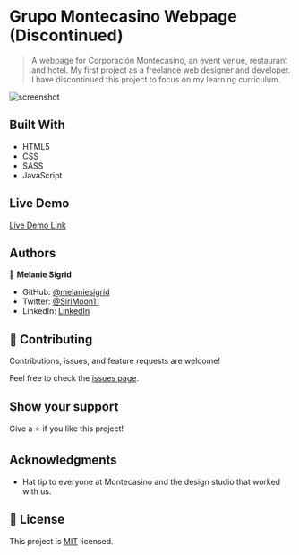 # Grupo Montecasino Webpage (Discontinued)

> A webpage for Corporación Montecasino, an event venue, restaurant and hotel.
My first project as a freelance web designer and developer. I have discontinued this project to focus on my learning curriculum.

![screenshot](./preliminary-screenshot.png)


## Built With

- HTML5
- CSS
- SASS
- JavaScript

## Live Demo

[Live Demo Link](https://melaniesigrid.github.io/Montecasino_Restaurant/)
## Authors

👤 **Melanie Sigrid**

- GitHub: [@melaniesigrid](https://github.com/melaniesigrid)
- Twitter: [@SiriMoon11](https://twitter.com/SiriMoon11)
- LinkedIn: [LinkedIn](https://www.linkedin.com/in/melaniesigrid/)

## 🤝 Contributing

Contributions, issues, and feature requests are welcome!

Feel free to check the [issues page](../../issues/).

## Show your support

Give a ⭐️ if you like this project!

## Acknowledgments

- Hat tip to everyone at Montecasino and the design studio that worked with us.

## 📝 License

This project is [MIT](./MIT.md) licensed.

